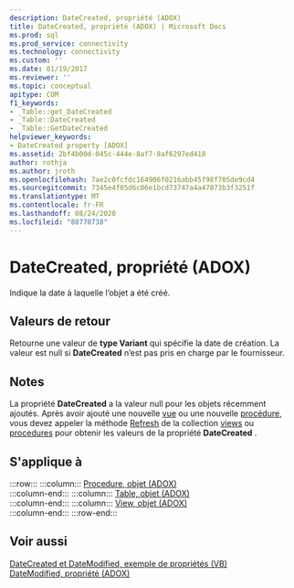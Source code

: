 ```yaml
---
description: DateCreated, propriété (ADOX)
title: DateCreated, propriété (ADOX) | Microsoft Docs
ms.prod: sql
ms.prod_service: connectivity
ms.technology: connectivity
ms.custom: ''
ms.date: 01/19/2017
ms.reviewer: ''
ms.topic: conceptual
apitype: COM
f1_keywords:
- _Table::get_DateCreated
- _Table::DateCreated
- _Table::GetDateCreated
helpviewer_keywords:
- DateCreated property [ADOX]
ms.assetid: 2bf4b00d-045c-444e-8af7-8af6297ed418
author: rothja
ms.author: jroth
ms.openlocfilehash: 7ae2c0fcfdc164906f0216abb45f98f705de9cd4
ms.sourcegitcommit: 7345e4f05d6c06e1bcd73747a4a47873b3f3251f
ms.translationtype: MT
ms.contentlocale: fr-FR
ms.lasthandoff: 08/24/2020
ms.locfileid: "88770738"
---
```

# <a name="datecreated-property-adox"></a>DateCreated, propriété (ADOX)
Indique la date à laquelle l’objet a été créé.  
  
## <a name="return-values"></a>Valeurs de retour  
 Retourne une valeur de **type Variant** qui spécifie la date de création. La valeur est null si **DateCreated** n’est pas pris en charge par le fournisseur.  
  
## <a name="remarks"></a>Notes  
 La propriété **DateCreated** a la valeur null pour les objets récemment ajoutés. Après avoir ajouté une nouvelle [vue](./view-object-adox.md) ou une nouvelle [procédure](./procedure-object-adox.md), vous devez appeler la méthode [Refresh](../ado-api/refresh-method-ado.md) de la collection [views](./views-collection-adox.md) ou [procedures](./procedures-collection-adox.md) pour obtenir les valeurs de la propriété **DateCreated** .  
  
## <a name="applies-to"></a>S'applique à  

:::row:::
    :::column:::
        [Procedure, objet (ADOX)](./procedure-object-adox.md)  
    :::column-end:::
    :::column:::
        [Table, objet (ADOX)](./table-object-adox.md)  
    :::column-end:::
    :::column:::
        [View, objet (ADOX)](./view-object-adox.md)  
    :::column-end:::
:::row-end:::

## <a name="see-also"></a>Voir aussi  
 [DateCreated et DateModified, exemple de propriétés (VB)](./datecreated-and-datemodified-properties-example-vb.md)   
 [DateModified, propriété (ADOX)](./datemodified-property-adox.md)